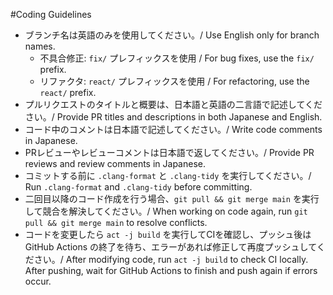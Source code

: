 #Coding Guidelines

- ブランチ名は英語のみを使用してください。/ Use English only for branch names.
  - 不具合修正: `fix/` プレフィックスを使用 / For bug fixes, use the `fix/` prefix.
  - リファクタ: `react/` プレフィックスを使用 / For refactoring, use the `react/` prefix.
- プルリクエストのタイトルと概要は、日本語と英語の二言語で記述してください。/ Provide PR titles and descriptions in both Japanese and English.
- コード中のコメントは日本語で記述してください。/ Write code comments in Japanese.
- PRレビューやレビューコメントは日本語で返してください。/ Provide PR reviews and review comments in Japanese.
- コミットする前に `.clang-format` と `.clang-tidy` を実行してください。/ Run `.clang-format` and `.clang-tidy` before committing.
- 二回目以降のコード作成を行う場合、`git pull && git merge main` を実行して競合を解決してください。/ When working on code again, run `git pull && git merge main` to resolve conflicts.
- コードを変更したら `act -j build` を実行してCIを確認し、プッシュ後は GitHub Actions の終了を待ち、エラーがあれば修正して再度プッシュしてください。/ After modifying code, run `act -j build` to check CI locally. After pushing, wait for GitHub Actions to finish and push again if errors occur.
